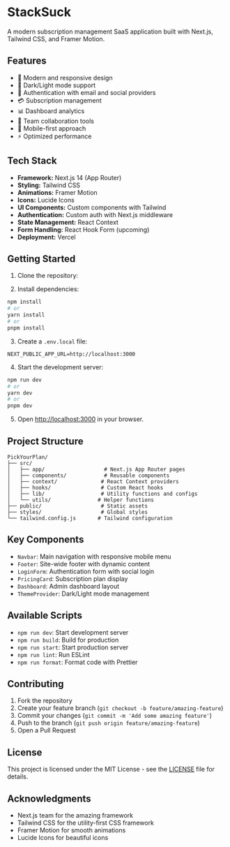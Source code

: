 # StackSuck

A modern subscription management SaaS application built with Next.js, Tailwind CSS, and Framer Motion.

## Features

- 🎨 Modern and responsive design
- 🌙 Dark/Light mode support
- 🔐 Authentication with email and social providers
- 💳 Subscription management
- 📊 Dashboard analytics
- 👥 Team collaboration tools
- 📱 Mobile-first approach
- ⚡ Optimized performance

## Tech Stack

- **Framework:** Next.js 14 (App Router)
- **Styling:** Tailwind CSS
- **Animations:** Framer Motion
- **Icons:** Lucide Icons
- **UI Components:** Custom components with Tailwind
- **Authentication:** Custom auth with Next.js middleware
- **State Management:** React Context
- **Form Handling:** React Hook Form (upcoming)
- **Deployment:** Vercel

## Getting Started

1. Clone the repository:

2. Install dependencies:
```bash
npm install
# or
yarn install
# or
pnpm install
```

3. Create a `.env.local` file:
```env
NEXT_PUBLIC_APP_URL=http://localhost:3000
```

4. Start the development server:
```bash
npm run dev
# or
yarn dev
# or
pnpm dev
```

5. Open [http://localhost:3000](http://localhost:3000) in your browser.

## Project Structure

```
PickYourPlan/
├── src/
│   ├── app/                   # Next.js App Router pages
│   ├── components/            # Reusable components
│   ├── context/              # React Context providers
│   ├── hooks/                # Custom React hooks
│   ├── lib/                  # Utility functions and configs
│   └── utils/               # Helper functions
├── public/                   # Static assets
├── styles/                   # Global styles
└── tailwind.config.js       # Tailwind configuration
```

## Key Components

- `Navbar`: Main navigation with responsive mobile menu
- `Footer`: Site-wide footer with dynamic content
- `LoginForm`: Authentication form with social login
- `PricingCard`: Subscription plan display
- `Dashboard`: Admin dashboard layout
- `ThemeProvider`: Dark/Light mode management

## Available Scripts

- `npm run dev`: Start development server
- `npm run build`: Build for production
- `npm run start`: Start production server
- `npm run lint`: Run ESLint
- `npm run format`: Format code with Prettier

## Contributing

1. Fork the repository
2. Create your feature branch (`git checkout -b feature/amazing-feature`)
3. Commit your changes (`git commit -m 'Add some amazing feature'`)
4. Push to the branch (`git push origin feature/amazing-feature`)
5. Open a Pull Request

## License

This project is licensed under the MIT License - see the [LICENSE](LICENSE) file for details.

## Acknowledgments

- Next.js team for the amazing framework
- Tailwind CSS for the utility-first CSS framework
- Framer Motion for smooth animations
- Lucide Icons for beautiful icons

